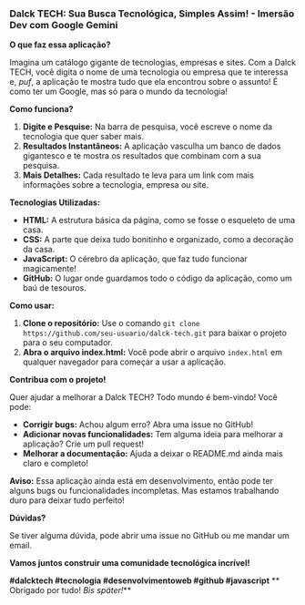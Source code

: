 ### **Dalck TECH: Sua Busca Tecnológica, Simples Assim! - Imersão Dev com Google Gemini** 

**O que faz essa aplicação?**

Imagina um catálogo gigante de tecnologias, empresas e sites. Com a Dalck TECH, você digita o nome de uma tecnologia ou empresa que te interessa e, *puf*, a aplicação te mostra tudo que ela encontrou sobre o assunto! É como ter um Google, mas só para o mundo da tecnologia! 

**Como funciona?**

1. **Digite e Pesquise:** Na barra de pesquisa, você escreve o nome da tecnologia que quer saber mais.
2. **Resultados Instantâneos:** A aplicação vasculha um banco de dados gigantesco e te mostra os resultados que combinam com a sua pesquisa.
3. **Mais Detalhes:** Cada resultado te leva para um link com mais informações sobre a tecnologia, empresa ou site.

**Tecnologias Utilizadas:**

* **HTML:** A estrutura básica da página, como se fosse o esqueleto de uma casa.
* **CSS:** A parte que deixa tudo bonitinho e organizado, como a decoração da casa.
* **JavaScript:** O cérebro da aplicação, que faz tudo funcionar magicamente!
* **GitHub:** O lugar onde guardamos todo o código da aplicação, como um baú de tesouros.

**Como usar:**

1. **Clone o repositório:** Use o comando `git clone https://github.com/seu-usuario/dalck-tech.git` para baixar o projeto para o seu computador.
2. **Abra o arquivo index.html:** Você pode abrir o arquivo `index.html` em qualquer navegador para começar a usar a aplicação.

**Contribua com o projeto!**

Quer ajudar a melhorar a Dalck TECH? Todo mundo é bem-vindo! Você pode:

* **Corrigir bugs:** Achou algum erro? Abra uma issue no GitHub!
* **Adicionar novas funcionalidades:** Tem alguma ideia para melhorar a aplicação? Crie um pull request!
* **Melhorar a documentação:** Ajuda a deixar o README.md ainda mais claro e completo!

**Aviso:** Essa aplicação ainda está em desenvolvimento, então pode ter alguns bugs ou funcionalidades incompletas. Mas estamos trabalhando duro para deixar tudo perfeito!

**Dúvidas?**

Se tiver alguma dúvida, pode abrir uma issue no GitHub ou me mandar um email.

**Vamos juntos construir uma comunidade tecnológica incrível!** 

**#dalcktech #tecnologia #desenvolvimentoweb #github #javascript**
** Obrigado por tudo! _Bis später!_**
